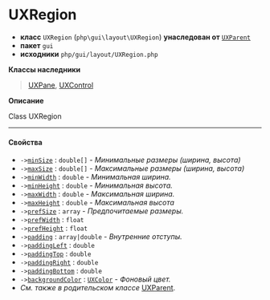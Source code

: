# UXRegion

- **класс** `UXRegion` (`php\gui\layout\UXRegion`) **унаследован от** [`UXParent`](https://github.com/jphp-group/jphp-gui-ext/blob/master/jphp-gui-ext/api-docs/classes/php/gui/UXParent.ru.md)
- **пакет** `gui`
- **исходники** `php/gui/layout/UXRegion.php`

**Классы наследники**

> [UXPane](https://github.com/jphp-group/jphp-gui-ext/blob/master/jphp-gui-ext/api-docs/classes/php/gui/layout/UXPane.ru.md), [UXControl](https://github.com/jphp-group/jphp-gui-ext/blob/master/jphp-gui-ext/api-docs/classes/php/gui/UXControl.ru.md)

**Описание**

Class UXRegion

---

#### Свойства

- `->`[`minSize`](#prop-minsize) : `double[]` - _Минимальные размеры (ширина, высота)_
- `->`[`maxSize`](#prop-maxsize) : `double[]` - _Максимальные размеры (ширина, высота)_
- `->`[`minWidth`](#prop-minwidth) : `double` - _Минимальная ширина._
- `->`[`minHeight`](#prop-minheight) : `double` - _Минимальная высота._
- `->`[`maxWidth`](#prop-maxwidth) : `double` - _Максимальная ширина._
- `->`[`maxHeight`](#prop-maxheight) : `double` - _Максимальная высота_
- `->`[`prefSize`](#prop-prefsize) : `array` - _Предпочитаемые размеры._
- `->`[`prefWidth`](#prop-prefwidth) : `float`
- `->`[`prefHeight`](#prop-prefheight) : `float`
- `->`[`padding`](#prop-padding) : `array|double` - _Внутренние отступы._
- `->`[`paddingLeft`](#prop-paddingleft) : `double`
- `->`[`paddingTop`](#prop-paddingtop) : `double`
- `->`[`paddingRight`](#prop-paddingright) : `double`
- `->`[`paddingBottom`](#prop-paddingbottom) : `double`
- `->`[`backgroundColor`](#prop-backgroundcolor) : [`UXColor`](https://github.com/jphp-group/jphp-gui-ext/blob/master/jphp-gui-ext/api-docs/classes/php/gui/paint/UXColor.ru.md) - _Фоновый цвет._
- *См. также в родительском классе* [UXParent](https://github.com/jphp-group/jphp-gui-ext/blob/master/jphp-gui-ext/api-docs/classes/php/gui/UXParent.ru.md).